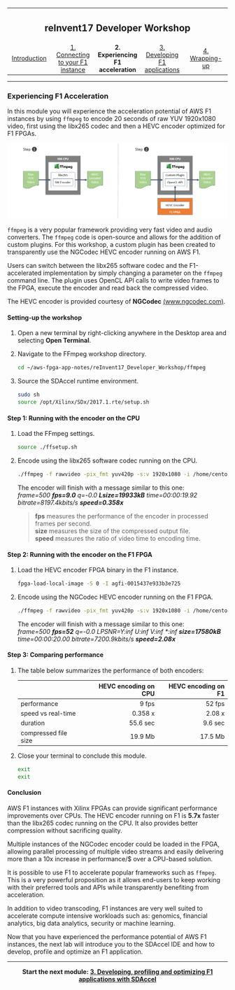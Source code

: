 
<table style="width:100%">
  <tr>
    <th width="100%" colspan="5"><h2>reInvent17 Developer Workshop</h2></th>
  </tr>
  <tr>
    <td width="20%" align="center"><a href="README.md">Introduction</a></td>
    <td width="20%" align="center"><a href="SETUP.md">1. Connecting to your F1 instance</a></td> 
    <td width="20%" align="center"><b>2. Experiencing F1 acceleration</b></td>
    <td width="20%" align="center"><a href="IDCT_Lab.md">3. Developing F1 applications</a></td>
    <td width="20%" align="center"><a href="WRAP_UP.md">4. Wrapping-up</td>
  </tr>
</table>

---------------------------------------

### Experiencing F1 Acceleration

In this module you will experience the acceleration potential of AWS F1 instances by using ```ffmpeg``` to encode 20 seconds of raw YUV 1920x1080 video, first using the libx265 codec and then a HEVC encoder optimized for F1 FPGAs. 

![](images/ffmpeg_lab/ffmpeg_lab.png)

```ffmpeg``` is a very popular framework providing very fast video and audio converters. The ```ffmpeg``` code is open-source and allows for the addition of custom plugins. For this workshop, a custom plugin has been created to transparently use the NGCodec HEVC encoder running on AWS F1.  

Users can switch between the libx265 software codec and the F1-accelerated implementation by simply changing a parameter on the ```ffmpeg``` command line. The plugin uses OpenCL API calls to write video frames to the FPGA, execute the encoder and read back the compressed video.

The HEVC encoder is provided courtesy of **NGCodec** [(www.ngcodec.com)](www.ngcodec.com).

#### Setting-up the workshop

1. Open a new terminal by right-clicking anywhere in the Desktop area and selecting **Open Terminal**. 
1. Navigate to the FFmpeg workshop directory.
    ```bash
    cd ~/aws-fpga-app-notes/reInvent17_Developer_Workshop/ffmpeg
    ```

1. Source the SDAccel runtime environment.
    ```bash
    sudo sh
    source /opt/Xilinx/SDx/2017.1.rte/setup.sh
    ```

#### Step 1: Running with the encoder on the CPU 

1. Load the FFmpeg settings. 
    ```bash
    source ./ffsetup.sh
    ```

1. Encode using the libx265 software codec running on the CPU.
    ```bash
    ./ffmpeg -f rawvideo -pix_fmt yuv420p -s:v 1920x1080 -i /home/centos/vectors/crowd8_420_1920x1080_50.yuv -an -frames 1000 -c:v libx265 -preset medium -g 30 -q 40 -f hevc -y ./crowd8_420_1920x1080_50_libx265_out0_qp40.hevc
    ```

    The encoder will finish with a message similar to this one: \
    *frame=500 **fps=9.0** q=-0.0 **Lsize=19933kB** time=00:00:19.92 bitrate=8197.4kbits/s **speed=0.358x*** 
    > **fps** measures the performance of the encoder in processed frames per second. \
    **size** measures the size of the compressed output file. \
    **speed** measures the ratio of video time to encoding time.
 
#### Step 2: Running with the encoder on the F1 FPGA 
  
1. Load the HEVC encoder FPGA binary in the F1 instance. 
    ```bash
    fpga-load-local-image -S 0 -I agfi-0015437e933b3e725
    ```

1. Encode using the NGCodec HEVC encoder running on the F1 FPGA.
    ```bash
    ./ffmpeg -f rawvideo -pix_fmt yuv420p -s:v 1920x1080 -i /home/centos/vectors/crowd8_420_1920x1080_50.yuv -an -frames 1000 -c:v xlnx_hevc_enc -psnr -g 30 -global_quality 40 -f hevc -y ./crowd8_420_1920x1080_50_NGcodec_out0_g30_gq40.hevc 
    ```

    The encoder will finish with a message similar to this one: \
    *frame=500 **fps=52** q=-0.0 LPSNR=Y:inf U:inf V:inf \*:inf **size=17580kB** time=00:00:20.00 bitrate=7200.9kbits/s **speed=2.08x***


#### Step 3: Comparing performance 

1. The table below summarizes the performance of both encoders:

    |                           | HEVC encoding on CPU | HEVC encoding on F1  |
    | :------------------------ |-------------:| -------:|
    | performance               | 9 fps        | 52 fps  |
    | speed vs real-time        | 0.358 x      | 2.08 x  |
    | duration                  | 55.6 sec     | 9.6 sec |
    | compressed file size      | 19.9 Mb      | 17.5 Mb |

1. Close your terminal to conclude this module.
    ```bash
    exit
    exit
    ```

#### Conclusion

AWS F1 instances with Xilinx FPGAs can provide significant performance improvements over CPUs. The HEVC encoder running on F1 is **5.7x** faster than the libx265 codec running on the CPU. It also provides better compression without sacrificing quality.

Multiple instances of the NGCodec encoder could be loaded in the FPGA, allowing parallel processing of multiple video streams and easily delivering more than a 10x increase in performance/$ over a CPU-based solution. 

It is possible to use F1 to accelerate popular frameworks such as ```ffmpeg```. This is a very powerful proposition as it allows end-users to keep working with their preferred tools and APIs while transparently benefiting from acceleration.

In addition to video transcoding, F1 instances are very well suited to accelerate compute intensive workloads such as: genomics, financial analytics, big data analytics, security or machine learning.

Now that you have experienced the performance potential of AWS F1 instances, the next lab will introduce you to the SDAccel IDE and how to develop, profile and optimize an F1 application.

---------------------------------------

<p align="center"><b>
Start the next module: <a href="IDCT_Lab.md">3. Developing, profiling and optimizing F1 applications with SDAccel</a>
</b></p>

